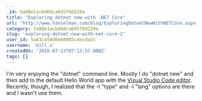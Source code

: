 ```yaml
---
_id: 5a88e1acbd6dca0d5f0d229a
title: "Exploring dotnet new with .NET Core"
url: 'http://www.hanselman.com/blog/ExploringDotnetNewWithNETCore.aspx'
category: 5a88e1acbd6dca0d5f0d229a
slug: 'exploring-dotnet-new-with-net-core-2'
user_id: 5a83ce59d6eb0005c4ecda2c
username: 'bill-s'
createdOn: '2016-07-23T07:13:57.000Z'
tags: []
---
```


I'm very enjoying the "dotnet" command line. Mostly I do "dotnet new" and then add to the default Hello World app with the <a href="http://code.visualstudio.com/">Visual Studio Code editor</a>. Recently, though, I realized that the -t "type" and -l "lang" options are there and I wasn't use them.

